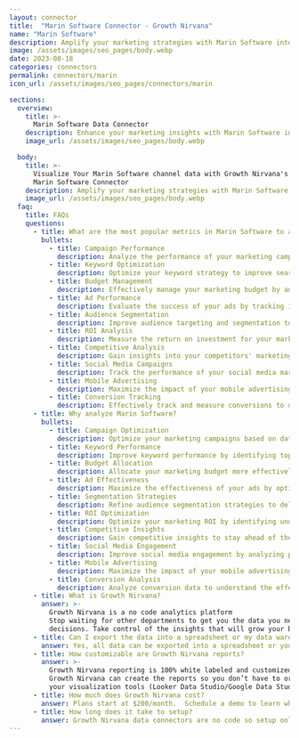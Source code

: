 ```yaml
---
layout: connector
title:  "Marin Software Connector - Growth Nirvana"
name: "Marin Software"
description: Amplify your marketing strategies with Marin Software integration, gaining actionable insights from data analysis.
image: /assets/images/seo_pages/body.webp
date: 2023-08-18
categories: connectors
permalink: connectors/marin
icon_url: /assets/images/seo_pages/connectors/marin

sections:
  overview:
    title: >-
      Marin Software Data Connector
    description: Enhance your marketing insights with Marin Software integration. Seamlessly merge marketing data, unlocking valuable insights for campaign strategies, lead analysis, and operational excellence.
    image_url: /assets/images/seo_pages/body.webp

  body:
    title: >-
      Visualize Your Marin Software channel data with Growth Nirvana's
      Marin Software Connector
    description: Amplify your marketing strategies with Marin Software integration, gaining actionable insights from data analysis.
    image_url: /assets/images/seo_pages/body.webp
  faq:
    title: FAQs
    questions:
      - title: What are the most popular metrics in Marin Software to analyze?
        bullets:
          - title: Campaign Performance
            description: Analyze the performance of your marketing campaigns, including conversion rates, click-through rates, and ROI.
          - title: Keyword Optimization
            description: Optimize your keyword strategy to improve search engine rankings and increase visibility.
          - title: Budget Management
            description: Effectively manage your marketing budget by analyzing spending patterns and optimizing allocation.
          - title: Ad Performance
            description: Evaluate the success of your ads by tracking impressions, clicks, and conversions.
          - title: Audience Segmentation
            description: Improve audience targeting and segmentation to deliver more personalized marketing campaigns.
          - title: ROI Analysis
            description: Measure the return on investment for your marketing efforts and identify areas for improvement.
          - title: Competitive Analysis
            description: Gain insights into your competitors' marketing strategies and adapt your campaigns accordingly.
          - title: Social Media Campaigns
            description: Track the performance of your social media marketing campaigns and optimize engagement.
          - title: Mobile Advertising
            description: Maximize the impact of your mobile advertising campaigns by analyzing user behavior and trends.
          - title: Conversion Tracking
            description: Effectively track and measure conversions to understand the effectiveness of your marketing efforts.
      - title: Why analyze Marin Software?
        bullets:
          - title: Campaign Optimization
            description: Optimize your marketing campaigns based on data-driven insights and improve overall performance.
          - title: Keyword Performance
            description: Improve keyword performance by identifying top-performing keywords and optimizing targeting.
          - title: Budget Allocation
            description: Allocate your marketing budget more effectively by identifying the highest performing channels and campaigns.
          - title: Ad Effectiveness
            description: Maximize the effectiveness of your ads by optimizing ad copy, targeting, and placement.
          - title: Segmentation Strategies
            description: Refine audience segmentation strategies to deliver more targeted and personalized campaigns.
          - title: ROI Optimization
            description: Optimize your marketing ROI by identifying underperforming campaigns and reallocating resources.
          - title: Competitive Insights
            description: Gain competitive insights to stay ahead of the competition and enhance your marketing strategies.
          - title: Social Media Engagement
            description: Improve social media engagement by analyzing performance metrics and optimizing content.
          - title: Mobile Advertising
            description: Maximize the impact of your mobile advertising campaigns by analyzing user behavior and trends.
          - title: Conversion Analysis
            description: Analyze conversion data to understand the effectiveness of your marketing efforts and optimize conversions.
      - title: What is Growth Nirvana?
        answer: >-
          Growth Nirvana is a no code analytics platform 
          Stop waiting for other departments to get you the data you need to make critical business 
          decisions. Take control of the insights that will grow your business.
      - title: Can I export the data into a spreadsheet or my data warehouse?
        answer: Yes, all data can be exported into a spreadsheet or your data warehouse (Google BigQuery, AWS, Snowflake, Azure, etc)
      - title: How customizable are Growth Nirvana reports?
        answer: >-
          Growth Nirvana reporting is 100% white labeled and customized to your specifications.
          Growth Nirvana can create the reports so you don’t have to or you can connect
          your visualization tools (Looker Data Studio/Google Data Studio, Tableau, PowerBI, etc) to Growth Nirvana.
      - title: How much does Growth Nirvana cost?
        answer: Plans start at $200/month.  Schedule a demo to learn what plan is best for you.
      - title: How long does it take to setup?
        answer: Growth Nirvana data connectors are no code so setup only requires a few clicks.
---
```

